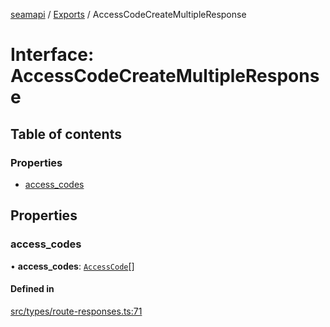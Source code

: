 [seamapi](../README.md) / [Exports](../modules.md) / AccessCodeCreateMultipleResponse

# Interface: AccessCodeCreateMultipleResponse

## Table of contents

### Properties

- [access\_codes](AccessCodeCreateMultipleResponse.md#access_codes)

## Properties

### access\_codes

• **access\_codes**: [`AccessCode`](../modules.md#accesscode)[]

#### Defined in

[src/types/route-responses.ts:71](https://github.com/seamapi/javascript/blob/main/src/types/route-responses.ts#L71)
